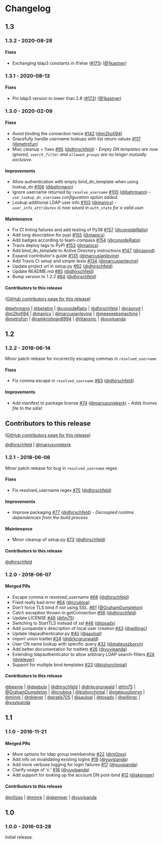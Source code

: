 # Changelog

## 1.3

### 1.3.2 - 2020-08-28

#### Fixes

*  Exchanging ldap3 constants in if/else ([#175](https://github.com/jupyterhub/ldapauthenticator/pull/175)) ([@1kastner](https://github.com/1kastner))

### 1.3.1 - 2020-08-13

#### Fixes

* Pin ldap3 version to lower than 2.8 ([#172](https://github.com/jupyterhub/ldapauthenticator/pull/172)) ([@1kastner](https://github.com/1kastner))

### 1.3.0 - 2020-02-09

#### Fixes

* Avoid binding the connection twice [#142](https://github.com/jupyterhub/ldapauthenticator/pull/142) ([@m2hofi94](https://github.com/m2hofi94))
* Gracefully handle username lookups with list return values [#117](https://github.com/jupyterhub/ldapauthenticator/pull/117) ([@metrofun](https://github.com/metrofun))
* Misc cleanup + fixes [#95](https://github.com/jupyterhub/ldapauthenticator/pull/95) ([@dhirschfeld](https://github.com/dhirschfeld)) - _Empty DN templates are now ignored, `search_filter` and `allowed_groups` are no longer mutually exclusive._

#### Improvements

* Allow authentication with empty bind_dn_template when using lookup_dn [#106](https://github.com/jupyterhub/ldapauthenticator/pull/106) ([@behrmann](https://github.com/behrmann))
* Ignore username returned by `resolve_username` [#105](https://github.com/jupyterhub/ldapauthenticator/pull/105) ([@behrmann](https://github.com/behrmann)) - _`use_lookup_dn_username` configuration option added._
* Lookup additional LDAP user info [#103](https://github.com/jupyterhub/ldapauthenticator/pull/103) ([@manics](https://github.com/manics)) - _`user_info_attributes` is now saved in `auth_state` for a valid user._

#### Maintenance

* Fix CI linting failures and add testing of Py38 [#157](https://github.com/jupyterhub/ldapauthenticator/pull/157) ([@consideRatio](https://github.com/consideRatio))
* Add long description for pypi [#155](https://github.com/jupyterhub/ldapauthenticator/pull/155) ([@manics](https://github.com/manics))
* Add badges according to team-compass [#154](https://github.com/jupyterhub/ldapauthenticator/pull/154) ([@consideRatio](https://github.com/consideRatio))
* Travis deploy tags to PyPI [#153](https://github.com/jupyterhub/ldapauthenticator/pull/153) ([@manics](https://github.com/manics))
* Add bind_dn_template to Active Directory instructions [#147](https://github.com/jupyterhub/ldapauthenticator/pull/147) ([@irasnyd](https://github.com/irasnyd))
* Expand contributor's guide [#135](https://github.com/jupyterhub/ldapauthenticator/pull/135) ([@marcusianlevine](https://github.com/marcusianlevine))
* Add Travis CI setup and simple tests [#134](https://github.com/jupyterhub/ldapauthenticator/pull/134) ([@marcusianlevine](https://github.com/marcusianlevine))
* Update project url in setup.py [#92](https://github.com/jupyterhub/ldapauthenticator/pull/92) ([@dhirschfeld](https://github.com/dhirschfeld))
* Update README.md [#85](https://github.com/jupyterhub/ldapauthenticator/pull/85) ([@dhirschfeld](https://github.com/dhirschfeld))
* Bump version to 1.2.2 [#84](https://github.com/jupyterhub/ldapauthenticator/pull/84) ([@dhirschfeld](https://github.com/dhirschfeld))

#### Contributors to this release

([GitHub contributors page for this release](https://github.com/jupyterhub/ldapauthenticator/graphs/contributors?from=2018-06-14&to=2020-01-31&type=c))

[@behrmann](https://github.com/search?q=repo%3Ajupyterhub%2Fldapauthenticator+involves%3Abehrmann+updated%3A2018-06-14..2020-01-31&type=Issues) | [@betatim](https://github.com/search?q=repo%3Ajupyterhub%2Fldapauthenticator+involves%3Abetatim+updated%3A2018-06-14..2020-01-31&type=Issues) | [@consideRatio](https://github.com/search?q=repo%3Ajupyterhub%2Fldapauthenticator+involves%3AconsideRatio+updated%3A2018-06-14..2020-01-31&type=Issues) | [@dhirschfeld](https://github.com/search?q=repo%3Ajupyterhub%2Fldapauthenticator+involves%3Adhirschfeld+updated%3A2018-06-14..2020-01-31&type=Issues) | [@irasnyd](https://github.com/search?q=repo%3Ajupyterhub%2Fldapauthenticator+involves%3Airasnyd+updated%3A2018-06-14..2020-01-31&type=Issues) | [@m2hofi94](https://github.com/search?q=repo%3Ajupyterhub%2Fldapauthenticator+involves%3Am2hofi94+updated%3A2018-06-14..2020-01-31&type=Issues) | [@manics](https://github.com/search?q=repo%3Ajupyterhub%2Fldapauthenticator+involves%3Amanics+updated%3A2018-06-14..2020-01-31&type=Issues) | [@marcusianlevine](https://github.com/search?q=repo%3Ajupyterhub%2Fldapauthenticator+involves%3Amarcusianlevine+updated%3A2018-06-14..2020-01-31&type=Issues) | [@meeseeksmachine](https://github.com/search?q=repo%3Ajupyterhub%2Fldapauthenticator+involves%3Ameeseeksmachine+updated%3A2018-06-14..2020-01-31&type=Issues) | [@metrofun](https://github.com/search?q=repo%3Ajupyterhub%2Fldapauthenticator+involves%3Ametrofun+updated%3A2018-06-14..2020-01-31&type=Issues) | [@ramkrishnan8994](https://github.com/search?q=repo%3Ajupyterhub%2Fldapauthenticator+involves%3Aramkrishnan8994+updated%3A2018-06-14..2020-01-31&type=Issues) | [@titansmc](https://github.com/search?q=repo%3Ajupyterhub%2Fldapauthenticator+involves%3Atitansmc+updated%3A2018-06-14..2020-01-31&type=Issues) | [@yuvipanda](https://github.com/search?q=repo%3Ajupyterhub%2Fldapauthenticator+involves%3Ayuvipanda+updated%3A2018-06-14..2020-01-31&type=Issues)

## 1.2

### 1.2.2 - 2018-06-14

Minor patch release for incorrectly escaping commas in `resolved_username`

#### Fixes
* Fix comma escape in `resolved_username` [#83](https://github.com/jupyterhub/ldapauthenticator/pull/83) ([@dhirschfeld](https://github.com/dhirschfeld))

#### Improvements
* Add manifest to package license [#74](https://github.com/jupyterhub/ldapauthenticator/pull/74) ([@mariusvniekerk](https://github.com/mariusvniekerk)) - *Adds license file to the sdist*

## Contributors to this release
([GitHub contributors page for this release](https://github.com/jupyterhub/ldapauthenticator/graphs/contributors?from=2018-06-08&to=2018-06-14&type=c))

[@dhirschfeld](https://github.com/search?q=repo%3Ajupyterhub%2Fldapauthenticator+involves%3Adhirschfeld+updated%3A2018-06-08..2018-06-14&type=Issues) | [@mariusvniekerk](https://github.com/search?q=repo%3Ajupyterhub%2Fldapauthenticator+involves%3Amariusvniekerk+updated%3A2018-06-08..2018-06-14&type=Issues)

### 1.2.1 - 2018-06-08

Minor patch release for bug in `resolved_username` regex.

#### Fixes
* Fix resolved_username regex [#75](https://github.com/jupyterhub/ldapauthenticator/pull/75) ([@dhirschfeld](https://github.com/dhirschfeld))

#### Improvements
* Improve packaging [#77](https://github.com/jupyterhub/ldapauthenticator/pull/77) ([@dhirschfeld](https://github.com/dhirschfeld)) - *Decoupled runtime dependencies from the build process*

#### Maintenance
* Minor cleanup of setup.py [#73](https://github.com/jupyterhub/ldapauthenticator/pull/73) ([@dhirschfeld](https://github.com/dhirschfeld))

#### Contributors to this release

[@dhirschfeld](https://github.com/search?q=repo%3Ajupyterhub%2Fldapauthenticator+involves%3Adhirschfeld+updated%3A2018-06-07..2018-06-08&type=Issues)

### 1.2.0 - 2018-06-07

#### Merged PRs

* Escape comma in resolved_username [#68](https://github.com/jupyterhub/ldapauthenticator/pull/68) ([@dhirschfeld](https://github.com/dhirschfeld))
* Fixed really bad error [#64](https://github.com/jupyterhub/ldapauthenticator/pull/64) ([@jcrubioa](https://github.com/jcrubioa))
* Don't force TLS bind if not using SSL. [#61](https://github.com/jupyterhub/ldapauthenticator/pull/61) ([@GrahamDumpleton](https://github.com/GrahamDumpleton))
* Catch exception thrown in getConnection [#56](https://github.com/jupyterhub/ldapauthenticator/pull/56) ([@dhirschfeld](https://github.com/dhirschfeld))
* Update LICENSE [#48](https://github.com/jupyterhub/ldapauthenticator/pull/48) ([@fm75](https://github.com/fm75))
* Switching to StartTLS instead of ssl [#46](https://github.com/jupyterhub/ldapauthenticator/pull/46) ([@toxadx](https://github.com/toxadx))
* Add yuvipanda's description of local user creation [#43](https://github.com/jupyterhub/ldapauthenticator/pull/43) ([@willingc](https://github.com/willingc))
* Update ldapauthenticator.py [#40](https://github.com/jupyterhub/ldapauthenticator/pull/40) ([@sauloal](https://github.com/sauloal))
* import union traitlet [#34](https://github.com/jupyterhub/ldapauthenticator/pull/34) ([@dirkcgrunwald](https://github.com/dirkcgrunwald))
* User CN name lookup with specific query [#32](https://github.com/jupyterhub/ldapauthenticator/pull/32) ([@mateuszboryn](https://github.com/mateuszboryn))
* Add better documentation for traitlets [#26](https://github.com/jupyterhub/ldapauthenticator/pull/26) ([@yuvipanda](https://github.com/yuvipanda))
* Extending ldapauthenticator to allow arbitrary LDAP search-filters  [#24](https://github.com/jupyterhub/ldapauthenticator/pull/24) ([@nklever](https://github.com/nklever))
* Support for multiple bind templates [#23](https://github.com/jupyterhub/ldapauthenticator/pull/23) ([@kishorchintal](https://github.com/kishorchintal))

#### Contributors to this release

[@beenje](https://github.com/search?q=repo%3Ajupyterhub%2Fldapauthenticator+involves%3Abeenje+updated%3A2016-11-21..2018-06-07&type=Issues) | [@deebuls](https://github.com/search?q=repo%3Ajupyterhub%2Fldapauthenticator+involves%3Adeebuls+updated%3A2016-11-21..2018-06-07&type=Issues) | [@dhirschfeld](https://github.com/search?q=repo%3Ajupyterhub%2Fldapauthenticator+involves%3Adhirschfeld+updated%3A2016-11-21..2018-06-07&type=Issues) | [@dirkcgrunwald](https://github.com/search?q=repo%3Ajupyterhub%2Fldapauthenticator+involves%3Adirkcgrunwald+updated%3A2016-11-21..2018-06-07&type=Issues) | [@fm75](https://github.com/search?q=repo%3Ajupyterhub%2Fldapauthenticator+involves%3Afm75+updated%3A2016-11-21..2018-06-07&type=Issues) | [@GrahamDumpleton](https://github.com/search?q=repo%3Ajupyterhub%2Fldapauthenticator+involves%3AGrahamDumpleton+updated%3A2016-11-21..2018-06-07&type=Issues) | [@jcrubioa](https://github.com/search?q=repo%3Ajupyterhub%2Fldapauthenticator+involves%3Ajcrubioa+updated%3A2016-11-21..2018-06-07&type=Issues) | [@kishorchintal](https://github.com/search?q=repo%3Ajupyterhub%2Fldapauthenticator+involves%3Akishorchintal+updated%3A2016-11-21..2018-06-07&type=Issues) | [@mateuszboryn](https://github.com/search?q=repo%3Ajupyterhub%2Fldapauthenticator+involves%3Amateuszboryn+updated%3A2016-11-21..2018-06-07&type=Issues) | [@minrk](https://github.com/search?q=repo%3Ajupyterhub%2Fldapauthenticator+involves%3Aminrk+updated%3A2016-11-21..2018-06-07&type=Issues) | [@nklever](https://github.com/search?q=repo%3Ajupyterhub%2Fldapauthenticator+involves%3Anklever+updated%3A2016-11-21..2018-06-07&type=Issues) | [@pratik705](https://github.com/search?q=repo%3Ajupyterhub%2Fldapauthenticator+involves%3Apratik705+updated%3A2016-11-21..2018-06-07&type=Issues) | [@sauloal](https://github.com/search?q=repo%3Ajupyterhub%2Fldapauthenticator+involves%3Asauloal+updated%3A2016-11-21..2018-06-07&type=Issues) | [@toxadx](https://github.com/search?q=repo%3Ajupyterhub%2Fldapauthenticator+involves%3Atoxadx+updated%3A2016-11-21..2018-06-07&type=Issues) | [@willingc](https://github.com/search?q=repo%3Ajupyterhub%2Fldapauthenticator+involves%3Awillingc+updated%3A2016-11-21..2018-06-07&type=Issues) | [@yuvipanda](https://github.com/search?q=repo%3Ajupyterhub%2Fldapauthenticator+involves%3Ayuvipanda+updated%3A2016-11-21..2018-06-07&type=Issues)

## 1.1

### 1.1.0 - 2016-11-21

#### Merged PRs
* More options for ldap group membership [#22](https://github.com/jupyterhub/ldapauthenticator/pull/22) ([@m0zes](https://github.com/m0zes))
* Add info on invalidating existing logins [#18](https://github.com/jupyterhub/ldapauthenticator/pull/18) ([@yuvipanda](https://github.com/yuvipanda))
* Add more verbose logging for login failures [#17](https://github.com/jupyterhub/ldapauthenticator/pull/17) ([@yuvipanda](https://github.com/yuvipanda))
* Clarify usage of 'c.' [#16](https://github.com/jupyterhub/ldapauthenticator/pull/16) ([@yuvipanda](https://github.com/yuvipanda))
* Add support for looking up the account DN post-bind [#12](https://github.com/jupyterhub/ldapauthenticator/pull/12) ([@skemper](https://github.com/skemper))

#### Contributors to this release

[@m0zes](https://github.com/search?q=repo%3Ajupyterhub%2Fldapauthenticator+involves%3Am0zes+updated%3A2016-03-28..2016-11-21&type=Issues) | [@minrk](https://github.com/search?q=repo%3Ajupyterhub%2Fldapauthenticator+involves%3Aminrk+updated%3A2016-03-28..2016-11-21&type=Issues) | [@skemper](https://github.com/search?q=repo%3Ajupyterhub%2Fldapauthenticator+involves%3Askemper+updated%3A2016-03-28..2016-11-21&type=Issues) | [@yuvipanda](https://github.com/search?q=repo%3Ajupyterhub%2Fldapauthenticator+involves%3Ayuvipanda+updated%3A2016-03-28..2016-11-21&type=Issues)

## 1.0

### 1.0.0 - 2016-03-28

Initial release.
